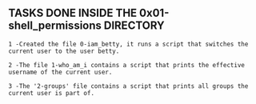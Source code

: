 ## TASKS DONE INSIDE THE 0x01-shell_permissions DIRECTORY

	1 -Created the file 0-iam_betty, it runs a script that switches the current user to the user betty.

	2 -The file 1-who_am_i contains a script that prints the effective username of the current user.

	3 -The '2-groups' file contains a script that prints all groups the current user is part of.

